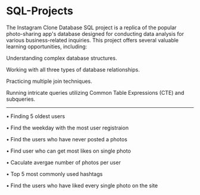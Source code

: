# SQL-Projects

The Instagram Clone Database SQL project is a replica of the popular photo-sharing app's database designed for conducting data analysis for various business-related inquiries. This project offers several valuable learning opportunities, including:

Understanding complex database structures.

Working with all three types of database relationships.

Practicing multiple join techniques.

Running intricate queries utilizing Common Table Expressions (CTE) and subqueries.


--------------------------------------------------------------------------------------------

•	Finding 5 oldest users

•	Find the weekday with the most user registraion

•	Find the users who have never posted a photos

•	Find user who can get most likes on single photo

•	Caculate avergae number of photos per user

•	Top 5 most commonly used hashtags

•	Find the users who have liked every single photo on the site




